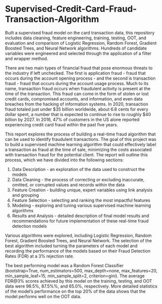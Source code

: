 # Supervised-Credit-Card-Fraud-Transaction-Algorithm
Built a supervised fraud model on the card transaction data, this repository includes data cleaning, feature engineering, training, testing, OOT, and evaluation and comparison of Logistic Regression, Random Forest, Gradient Boosted Trees, and Neural Network algorithms. Hundreds of candidate variables were engineered and selected through the application of a filter and wrapper method.

There are two main types of financial fraud that pose enormous threats to the industry if left unchecked. The first is application fraud - fraud that occurs during the account opening process - and the second is transaction fraud - fraud that occurs during the account usage process. Much to its name, transaction fraud occurs when fraudulent activity is present at the time of the transaction. This fraud can come in the form of stolen or lost credit cards, compromised accounts, and information, and even data breaches from the hacking of information systems. In 2020, transaction fraud totaled just under $35 billion worldwide, about 6.8 cents for every dollar spent, a number that is expected to continue to rise to roughly $40 billion by 2027. In 2016, 47% of customers in the US alone reported experiencing credit card fraud within the past five years.

This report explores the process of building a real-time fraud algorithm that can be used to identify fraudulent transactions. The goal of this project was to build a supervised machine learning algorithm that could effectively label a transaction as fraud at the time of sale, minimizing the costs associated with transaction fraud for the potential client. The report will outline this process, which we have divided into the following sections:

1. Data Description - an exploration of the data used to construct the models
2. Data Cleaning - the process of correcting or excluding inaccurate, omitted, or
corrupted values and records within the data
3. Feature Creation - building unique, expert variables using link analysis and
grouping
4. Feature Selection - selecting and ranking the most impactful features
5. Modeling - exploring and tuning various supervised machine learning algorithms
6. Results and Analysis - detailed description of final model results and
recommendations for future implementation of these real-time fraud detection models

Various algorithms were explored, including Logistic Regression, Random Forest, Gradient Boosted Trees, and Neural Network. The selection of the best algorithm included turning the parameters of each model and recording the performance of the models based on their Fraud Detection Rates (FDR) at a 3% rejection rate.

The best performing model was a Random Forest Classifier (bootstrap=True, num_estimators=500, max_depth=none, max_features=20, min_sample_leaf=15, min_sample_split=2, criterion=gini). The average FDR@3% scores achieved by this model on the training, testing, and OOT data were 98.5%, 87.5%%, and 65.0%, respectively. More detailed statistics of the model’s performance on the top 20% of the data shows that the model performs well on the OOT data.
